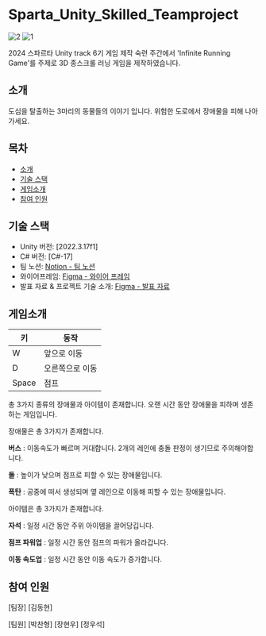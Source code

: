 # Sparta_Unity_Skilled_Teamproject
![2](https://github.com/user-attachments/assets/70632df8-c4b7-47aa-a39c-adc74fd94206)
![1](https://github.com/user-attachments/assets/dc34a7f5-9649-416f-9a62-08409ff9fe66)



2024 스파르타 Unity track 6기 게임 제작 숙련 주간에서 'Infinite Running Game'를 주제로 3D 종스크롤 러닝 게임을 제작하였습니다.

## 소개
도심을 탈출하는 3마리의 동물들의 이야기 입니다.
위험한 도로에서 장애물을 피해 나아가세요.

## 목차
- [소개](#소개)
- [기술 스택](#기술-스택)
- [게임소개](#게임소개)
- [참여 인원](#깃허브링크)

## 기술 스택

- Unity 버전: [2022.3.17f1]
- C# 버전: [C#-17]
- 팀 노션: [Notion - 팀 노션](https://quiet-art-21b.notion.site/128ff432856080709fe6f5d2a03af15b)
- 와이어프레임: [Figma - 와이어 프레임](https://www.figma.com/board/svbtylIq0zp6vcXTMI8ZmT/Untitled?node-id=115-815&node-type=section&t=n2oC5qs6yWAcSBZh-0) 
- 발표 자료 & 프로젝트 기술 소개: [Figma - 발표 자료](https://www.figma.com/slides/AmsnUMoKewYJUl6Eolt92O/3%EC%A1%B0%EB%B0%9C%ED%91%9C%EC%9E%90%EB%A3%8C_2024_11_07?node-id=40-167&node-type=slide&t=m24Hmf8Wv5BccrGB-0)

## 게임소개

| 키   | 동작         |
|------|--------------|
| W    | 앞으로 이동  |
| D    | 오른쪽으로 이동 |
| Space | 점프 |

총 3가지 종류의 장애물과 아이템이 존재합니다.
오랜 시간 동안 장애물을 피하며 생존하는 게임입니다.

장애물은 총 3가지가 존재합니다.

**버스** : 이동속도가 빠르며 거대합니다. 2개의 레인에 충돌 판정이 생기므로 주의해야합니다.

**돌** : 높이가 낮으며 점프로 피할 수 있는 장애물입니다.

**폭탄** : 공중에 떠서 생성되며 옆 레인으로 이동해 피할 수 있는 장애물입니다.



아이템은 총 3가지가 존재합니다.

**자석** : 일정 시간 동안 주위 아이템을 끌어당깁니다.

**점프 파워업** : 일정 시간 동안 점프의 파워가 올라갑니다.

**이동 속도업** : 일정 시간 동안 이동 속도가 증가합니다.


## 참여 인원

[팀장]
[김동현]

[팀원]
[박찬형]
[장현우]
[정우석]


